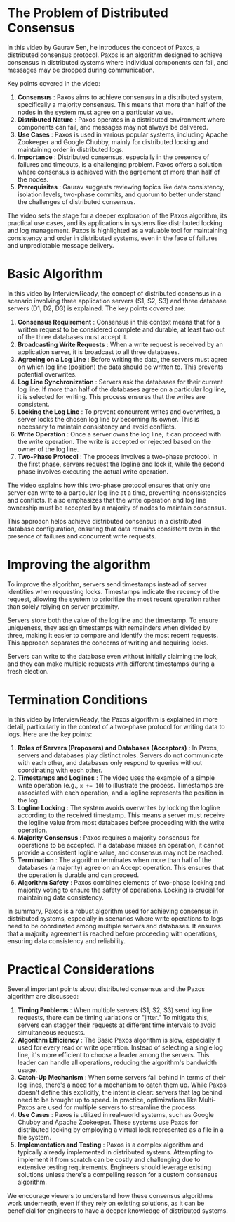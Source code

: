# The Problem of Distributed Consensus

In this video by Gaurav Sen, he introduces the concept of Paxos, a distributed consensus protocol. Paxos is an algorithm designed to achieve consensus in distributed systems where individual components can fail, and messages may be dropped during communication.

Key points covered in the video:

1. **Consensus** : Paxos aims to achieve consensus in a distributed system, specifically a majority consensus. This means that more than half of the nodes in the system must agree on a particular value.
2. **Distributed Nature** : Paxos operates in a distributed environment where components can fail, and messages may not always be delivered.
3. **Use Cases** : Paxos is used in various popular systems, including Apache Zookeeper and Google Chubby, mainly for distributed locking and maintaining order in distributed logs.
4. **Importance** : Distributed consensus, especially in the presence of failures and timeouts, is a challenging problem. Paxos offers a solution where consensus is achieved with the agreement of more than half of the nodes.
5. **Prerequisites** : Gaurav suggests reviewing topics like data consistency, isolation levels, two-phase commits, and quorum to better understand the challenges of distributed consensus.

The video sets the stage for a deeper exploration of the Paxos algorithm, its practical use cases, and its applications in systems like distributed locking and log management. Paxos is highlighted as a valuable tool for maintaining consistency and order in distributed systems, even in the face of failures and unpredictable message delivery.

# Basic Algorithm

In this video by InterviewReady, the concept of distributed consensus in a scenario involving three application servers (S1, S2, S3) and three database servers (D1, D2, D3) is explained. The key points covered are:

1. **Consensus Requirement** : Consensus in this context means that for a written request to be considered complete and durable, at least two out of the three databases must accept it.
2. **Broadcasting Write Requests** : When a write request is received by an application server, it is broadcast to all three databases.
3. **Agreeing on a Log Line** : Before writing the data, the servers must agree on which log line (position) the data should be written to. This prevents potential overwrites.
4. **Log Line Synchronization** : Servers ask the databases for their current log line. If more than half of the databases agree on a particular log line, it is selected for writing. This process ensures that the writes are consistent.
5. **Locking the Log Line** : To prevent concurrent writes and overwrites, a server locks the chosen log line by becoming its owner. This is necessary to maintain consistency and avoid conflicts.
6. **Write Operation** : Once a server owns the log line, it can proceed with the write operation. The write is accepted or rejected based on the owner of the log line.
7. **Two-Phase Protocol** : The process involves a two-phase protocol. In the first phase, servers request the logline and lock it, while the second phase involves executing the actual write operation.

The video explains how this two-phase protocol ensures that only one server can write to a particular log line at a time, preventing inconsistencies and conflicts. It also emphasizes that the write operation and log line ownership must be accepted by a majority of nodes to maintain consensus.

This approach helps achieve distributed consensus in a distributed database configuration, ensuring that data remains consistent even in the presence of failures and concurrent write requests.

# Improving the algorithm

To improve the algorithm, servers send timestamps instead of server identities when requesting locks. Timestamps indicate the recency of the request, allowing the system to prioritize the most recent operation rather than solely relying on server proximity.

Servers store both the value of the log line and the timestamp. To ensure uniqueness, they assign timestamps with remainders when divided by three, making it easier to compare and identify the most recent requests. This approach separates the concerns of writing and acquiring locks.

Servers can write to the database even without initially claiming the lock, and they can make multiple requests with different timestamps during a fresh election.

# Termination Conditions

In this video by InterviewReady, the Paxos algorithm is explained in more detail, particularly in the context of a two-phase protocol for writing data to logs. Here are the key points:

1. **Roles of Servers (Proposers) and Databases (Acceptors)** : In Paxos, servers and databases play distinct roles. Servers do not communicate with each other, and databases only respond to queries without coordinating with each other.
2. **Timestamps and Loglines** : The video uses the example of a simple write operation (e.g., `x += 10`) to illustrate the process. Timestamps are associated with each operation, and a logline represents the position in the log.
3. **Logline Locking** : The system avoids overwrites by locking the logline according to the received timestamp. This means a server must receive the logline value from most databases before proceeding with the write operation.
4. **Majority Consensus** : Paxos requires a majority consensus for operations to be accepted. If a database misses an operation, it cannot provide a consistent logline value, and consensus may not be reached.
5. **Termination** : The algorithm terminates when more than half of the databases (a majority) agree on an Accept operation. This ensures that the operation is durable and can proceed.
6. **Algorithm Safety** : Paxos combines elements of two-phase locking and majority voting to ensure the safety of operations. Locking is crucial for maintaining data consistency.

In summary, Paxos is a robust algorithm used for achieving consensus in distributed systems, especially in scenarios where write operations to logs need to be coordinated among multiple servers and databases. It ensures that a majority agreement is reached before proceeding with operations, ensuring data consistency and reliability.

# Practical Considerations

Several important points about distributed consensus and the Paxos algorithm are discussed:

1. **Timing Problems** : When multiple servers (S1, S2, S3) send log line requests, there can be timing variations or "jitter." To mitigate this, servers can stagger their requests at different time intervals to avoid simultaneous requests.
2. **Algorithm Efficiency** : The Basic Paxos algorithm is slow, especially if used for every read or write operation. Instead of selecting a single log line, it's more efficient to choose a leader among the servers. This leader can handle all operations, reducing the algorithm's bandwidth usage.
3. **Catch-Up Mechanism** : When some servers fall behind in terms of their log lines, there's a need for a mechanism to catch them up. While Paxos doesn't define this explicitly, the intent is clear: servers that lag behind need to be brought up to speed. In practice, optimizations like Multi-Paxos are used for multiple servers to streamline the process.
4. **Use Cases** : Paxos is utilized in real-world systems, such as Google Chubby and Apache Zookeeper. These systems use Paxos for distributed locking by employing a virtual lock represented as a file in a file system.
5. **Implementation and Testing** : Paxos is a complex algorithm and typically already implemented in distributed systems. Attempting to implement it from scratch can be costly and challenging due to extensive testing requirements. Engineers should leverage existing solutions unless there's a compelling reason for a custom consensus algorithm.

We encourage viewers to understand how these consensus algorithms work underneath, even if they rely on existing solutions, as it can be beneficial for engineers to have a deeper knowledge of distributed systems.
